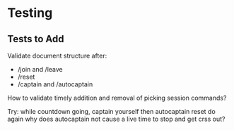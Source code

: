 # Testing

## Tests to Add

Validate document structure after:

- /join and /leave
- /reset
- /captain and /autocaptain

How to validate timely addition and removal of picking session commands?

Try:
while countdown going, captain yourself then autocaptain
reset
do again
why does autocaptain not cause a live time to stop and get crss out?

